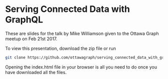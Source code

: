 # Serving Connected Data with GraphQL

These are slides for the talk by Mike Williamson given to the Ottawa Graph
meetup on Feb 21st 2017.

To view this presentation, download the zip file or run

```bash
git clone https://github.com/ottawagraph/serving_connected_data_with_graphql
```

Opening the index.html file in your browser is all you need to do once
you have downloaded all the files.
